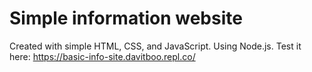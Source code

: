 # Simple information website

Created with simple HTML, CSS, and JavaScript. Using Node.js.
Test it here: https://basic-info-site.davitboo.repl.co/
